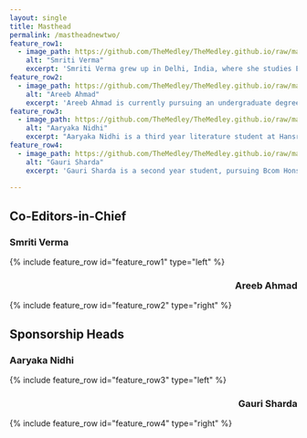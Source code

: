 ```yaml
---
layout: single
title: Masthead
permalink: /mastheadnewtwo/
feature_row1:
  - image_path: https://github.com/TheMedley/TheMedley.github.io/raw/master/assets/masthead/Smriti.jpg
    alt: "Smriti Verma"
    excerpt: 'Smriti Verma grew up in Delhi, India, where she studies English Literature at the University of Delhi. Her poetry and fiction have appeared in The Adroit Journal, Coldnoon, B O D Y, Cleaver Magazine, Word Riot, Open Road Review, Alexandria Quarterly, Yellow Chair Review, and The Four Quarters Magazine . She is the recipient of the 2015 Save The Earth Poetry Prize and enjoys working as a Poetry Editor for Inklette, Copy Editor for The Brown Orient and Poetry Reader for The Blueshift Journal. Her interests include film, literature and creative writing.'
feature_row2:
  - image_path: https://github.com/TheMedley/TheMedley.github.io/raw/master/assets/masthead/Areeb.jpg
    alt: "Areeb Ahmad"
    excerpt: 'Areeb Ahmad is currently pursuing an undergraduate degree in English Literature from Delhi University. Although he is an eclectic bookworm, he swears by all things SFF with Erikson as God and Malazan as Gospel. He is currently interning as an associate member for Feeding India, a non-profit organisation which primarily redistributes extra leftover food acquired through donations to the needy. Areeb has been writing since he was in sixth grade and would really like to finally finish working on a book of his own one of these days. He can be found desperately searching for book deals and rapidly accumulating his TBR pile.'
feature_row3:
  - image_path: https://github.com/TheMedley/TheMedley.github.io/raw/master/assets/masthead/Aaryaka.jpg
    alt: "Aaryaka Nidhi"
    excerpt: "Aaryaka Nidhi is a third year literature student at Hansraj College. In her writing, she paints cities within indistinct boundaries, spilling colours that mix and match, curling up in places that make them look like they belong there. Otherwise, she's generally busy spending time with and singing songs to her favourite dogs in college. She also believes that a can of Coke and a packet of blue Lays are the things that will eventually help us attain world peace."
feature_row4:
  - image_path: https://github.com/TheMedley/TheMedley.github.io/raw/master/assets/masthead/Gauri.jpg
    alt: "Gauri Sharda"
    excerpt: 'Gauri Sharda is a second year student, pursuing Bcom Hons from Hansraj College, University of Delhi. Chocolates, coffee and good conversations are things she considers necessary for a happy life. Her passions include teaching, reading and writing.'
    
---
```

<style>

</style>
## Co-Editors-in-Chief

### Smriti Verma
{% include feature_row id="feature_row1" type="left" %}

<h3 style="text-align: right;">Areeb Ahmad</h3>
{% include feature_row id="feature_row2" type="right" %}

## Sponsorship Heads

### Aaryaka Nidhi
{% include feature_row id="feature_row3" type="left" %}

<h3 style="text-align: right;">Gauri Sharda</h3>
{% include feature_row id="feature_row4" type="right" %}